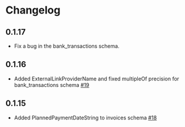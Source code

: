 # Changelog

## 0.1.17
  * Fix a bug in the bank_transactions schema.

## 0.1.16
  * Added ExternalLinkProviderName and fixed multipleOf precision for bank_transactions schema [#19](https://github.com/singer-io/tap-xero/pull/19)

## 0.1.15
  * Added PlannedPaymentDateString to invoices schema [#18](https://github.com/singer-io/tap-xero/pull/18)
